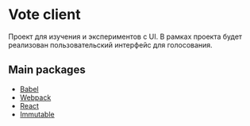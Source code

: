 # Vote client

Проект для изучения и экспериментов c UI. В рамках проекта будет реализован пользовательский интерфейс для голосования.

## Main packages

- [Babel](https://babeljs.io/)
- [Webpack](https://github.com/webpack/webpack)
- [React](https://github.com/facebook/react/)
- [Immutable](https://immutable-js.github.io/immutable-js/)